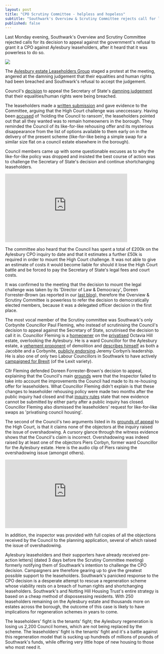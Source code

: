 ```yaml
---
layout: post
title: "CPO Scrutiny Committee - helpless and hopeless"
subtitle: "Southwark's Overview & Scrutiny Committee rejects call for legal challenge to be reconsidered"
published: false 
---
```

Last Monday evening, Southwark's Overview and Scrutiny Committee rejected calls for its decision to appeal against the government's refusal to grant it a CPO against Aylesbury leaseholders, after it heard that it was powerless to do so.

![](http://35percent.org/img/oscprotest.jpg)

The [Aylesbury estate Leaseholders Group](http://halag.wordpress.com) staged a protest at the meeting, angered at the damning judgement that their equalities and human rights had been breached and Southwark's refusal to accept the judgement. 


Council's [decision](http://35percent.org/2016-09-26-council-appeals-aylesbury-cpo-decision/) to appeal the Secretary of State's [damning judgement](http://35percent.org/2016-09-18-aylesbury-compulsory-purchase-order-rejected/) that their equalities/human rights were being breached.

The leaseholders made a [written submission](https://halag.files.wordpress.com/2016/10/oscdeputation_10102016.pdf) and gave evidence to the Committee, arguing that the High Court challenge was uneccessary. Having been [accused](http://www.southwarknews.co.uk/news/aylesbury-plan-face-scrutiny/) of 'holding the Council to ransom', the leaseholders pointed out that all they wanted was to remain homeowners in the borough. They reminded the Council of its like-for-like rehousing offer and its mysterious disappearance from the list of options available to them early on in the delivery of the present scheme (like-for-like being a simple swap for a similar size flat on a council estate elsewhere in the borough).  

Council members came up with some questionable excuses as to why the like-for-like policy was dropped and insisted the best course of action was to challenge the Secretary of State's decision and continue shortchanging leaseholders.   

<iframe width="400" height="225" src="https://www.youtube.com/embed/GlTuN-ffEZk" frameborder="0" allowfullscreen></iframe>

The committee also heard that the Council has spent a total of £200k on the Aylesbury CPO inquiry to date and that it estimates a further £50k is required in order to mount the High Court challenge. It was not able to give an estimate of costs it would become liable for should it lose the High Court battle and be forced to pay the Secretary of State's legal fees and court costs. 

It was confirmed to the meeting that the decision to mount the legal challenge was taken by its 'Director of Law & Democracy', Doreen Forrester-Brown (as reported in our [last blog](http://35percent.org/2016-10-10-aylesbury-cpo-challenge-called-in/)), therefore the Overview & Scrutiny Committee is powerless to refer the decision to democratically elected members, because it was a delegated officer decision in the first place. 

The most vocal member of the Scrutiny committee was Southwark's only Corbynite Councillor Paul Fleming, who instead of scrutinising the Council's decision to appeal against the Secretary of State, scrutinised the decision to call it in. Councillor Fleming is a [homeowner](http://35percent.org/img/LR_163MerrowSt.pdf) on the [privatised](https://www.theguardian.com/society/2006/jan/18/keyworkerhousing.communities) Octavia Hill estate, overlooking the Aylesbury. He is a ward Councillor for the Aylesbury estate, a [vehement proponent](http://pwfpwfpwf.blogspot.co.uk/2015/03/the-aylesbury-estate-utopia-when.html) of demolition and [describes himself](http://pwfpwfpwf.blogspot.co.uk/2016/06/why-i-have-no-choice-but-to-keepcorbyn.html) as both a Jacobite and a Corbynite, [publicly endorsing](http://www.london-se1.co.uk/news/view/8825) Jeremy Corbyn’s leadership. He is also one of only two Labour Councillors in Southwark to have actively [campaigned for Brexit](http://pwfpwfpwf.blogspot.co.uk/2016/04/brexit-constructive-case-to-leave.html) (of the Lexit variety).
  
Cllr Fleming defended Doreen Forrester-Brown's decision to appeal, explaining that the Council's main [grounds](http://35percent.org/img/20161007_Secretary_of_State_Aylesbury_CPO.pdf) were that the Inspector failed to take into account the improvements the Council had made to its re-housing offer for leaseholders. What Councillor Fleming didn't explain is that these changes to leaseholder rehousing policy were made two months after the public inquiry had closed and that [inquiry rules](http://www.legislation.gov.uk/uksi/2006/1838/pdfs/uksi_20061838_en.pdf) state that new evidence cannot be submitted by either party after a public inquiry has closed. Councillor Fleming also dismissed the leaseholders' request for like-for-like swaps as 'privatising council housing'.

The second of the Council's two arguments listed in its [grounds of appeal](http://35percent.org/img/20161007_Secretary_of_State_Aylesbury_CPO.pdf) to the High Court, is that it claims none of the objectors at the inquiry raised the issue of overshadowing. A cursory glance through the witness evidence shows that the Council's claim is incorrect. Overshadowing was indeed raised by at least one of the objectors Piers Corbyn, former ward Councillor for the Aylesbury estate. Here is the audio clip of Piers raising the overshadowing issue (amongst others). 

<iframe width="400" height="225" src="https://www.youtube.com/embed/LMx8CfY3PbM" frameborder="0" allowfullscreen></iframe>

In addition, the inspector was provided with full copies of all the objections received by the Council to the planning application, several of which raised the issue of overshadowing.

Aylesbury leaseholders and their supporters have already received pre-action letters] (dated 3 days before the Scrutiny Committee meeting) formerly notifying them of Southwark's intention to challenge the CPO decision. Campaigners are therefore gearing up to give the greatest possible support to the leaseholders. Southwark's panicked response to the CPO decision is a desperate attempt to rescue a regeneration scheme whose viability rests on a breach of human rights and shortchanging leaseholders. Southwark's and Notting Hill Housing Trust's entire strategy is based on a cheap method of dispossessing residents. With 250 leaseholders remaining on the Aylesbury estate and thousands more on estates across the borough, the outcome of this case is likely to have implications for regeneration schemes in years to come. 

The leaseholders' fight is the tenants' fight; the Aylesbury regeneration is losing us 2,200 Council homes, which are not being replaced by the scheme. The leaseholders' fight is the tenants' fight and it's a battle against this regeneration model that is sucking up hundreds of millions of pounds of Southwark's funds, while offering very little hope of new housing to those who most need it.

